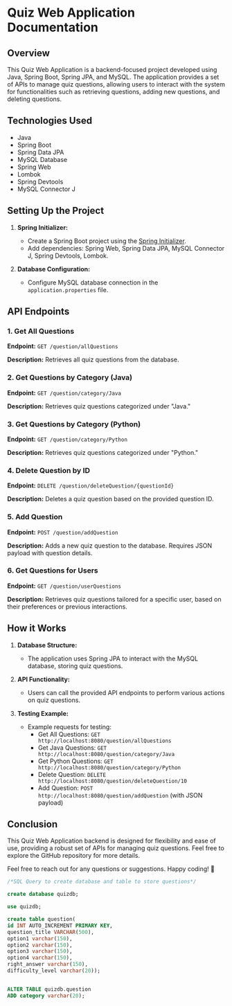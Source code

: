 # Quiz Web Application Documentation

## Overview

This Quiz Web Application is a backend-focused project developed using Java, Spring Boot, Spring JPA, and MySQL. The application provides a set of APIs to manage quiz questions, allowing users to interact with the system for functionalities such as retrieving questions, adding new questions, and deleting questions.

## Technologies Used

- Java
- Spring Boot
- Spring Data JPA
- MySQL Database
- Spring Web
- Lombok
- Spring Devtools
- MySQL Connector J

## Setting Up the Project

1. **Spring Initializer:**
   - Create a Spring Boot project using the [Spring Initializer](https://start.spring.io/).
   - Add dependencies: Spring Web, Spring Data JPA, MySQL Connector J, Spring Devtools, Lombok.

2. **Database Configuration:**
   - Configure MySQL database connection in the `application.properties` file.

## API Endpoints

### 1. Get All Questions

**Endpoint:** `GET /question/allQuestions`

**Description:**
Retrieves all quiz questions from the database.

### 2. Get Questions by Category (Java)

**Endpoint:** `GET /question/category/Java`

**Description:**
Retrieves quiz questions categorized under "Java."

### 3. Get Questions by Category (Python)

**Endpoint:** `GET /question/category/Python`

**Description:**
Retrieves quiz questions categorized under "Python."

### 4. Delete Question by ID

**Endpoint:** `DELETE /question/deleteQuestion/{questionId}`

**Description:**
Deletes a quiz question based on the provided question ID.

### 5. Add Question

**Endpoint:** `POST /question/addQuestion`

**Description:**
Adds a new quiz question to the database. Requires JSON payload with question details.

### 6. Get Questions for Users

**Endpoint:** `GET /question/userQuestions`

**Description:**
Retrieves quiz questions tailored for a specific user, based on their preferences or previous interactions.

## How it Works

1. **Database Structure:**
   - The application uses Spring JPA to interact with the MySQL database, storing quiz questions.

2. **API Functionality:**
   - Users can call the provided API endpoints to perform various actions on quiz questions.

3. **Testing Example:**
   - Example requests for testing:
     - Get All Questions: `GET http://localhost:8080/question/allQuestions`
     - Get Java Questions: `GET http://localhost:8080/question/category/Java`
     - Get Python Questions: `GET http://localhost:8080/question/category/Python`
     - Delete Question: `DELETE http://localhost:8080/question/deleteQuestion/10`
     - Add Question: `POST http://localhost:8080/question/addQuestion` (with JSON payload)

## Conclusion

This Quiz Web Application backend is designed for flexibility and ease of use, providing a robust set of APIs for managing quiz questions. Feel free to explore the GitHub repository for more details.

Feel free to reach out for any questions or suggestions. Happy coding! 🚀


```SQL
/*SQL Query to create database and table to store questions*/

create database quizdb;

use quizdb;

create table question(
id INT AUTO_INCREMENT PRIMARY KEY,
question_title VARCHAR(500),
option1 varchar(150),
option2 varchar(150),
option3 varchar(150),
option4 varchar(150),
right_answer varchar(150),
difficulty_level varchar(20));


ALTER TABLE quizdb.question
ADD category varchar(20);
